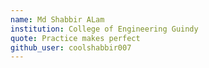 ```yaml
---
name: Md Shabbir ALam 
institution: College of Engineering Guindy 
quote: Practice makes perfect 
github_user: coolshabbir007
---
```

